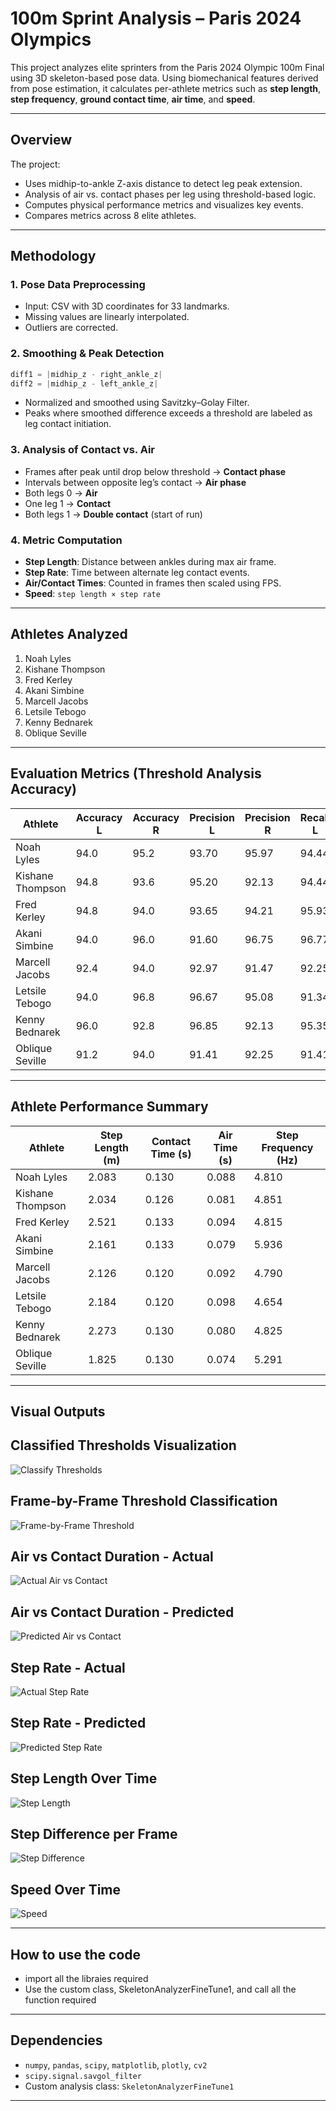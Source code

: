 
# 100m Sprint Analysis – Paris 2024 Olympics

This project analyzes elite sprinters from the Paris 2024 Olympic 100m Final using 3D skeleton-based pose data. Using biomechanical features derived from pose estimation, it calculates per-athlete metrics such as **step length**, **step frequency**, **ground contact time**, **air time**, and **speed**.

---

## Overview

The project:
- Uses midhip-to-ankle Z-axis distance to detect leg peak extension.
- Analysis of air vs. contact phases per leg using threshold-based logic.
- Computes physical performance metrics and visualizes key events.
- Compares metrics across 8 elite athletes.

---

## Methodology

### 1. Pose Data Preprocessing
- Input: CSV with 3D coordinates for 33 landmarks.
- Missing values are linearly interpolated.
- Outliers are corrected.

### 2. Smoothing & Peak Detection
```python
diff1 = |midhip_z - right_ankle_z|
diff2 = |midhip_z - left_ankle_z|
```
- Normalized and smoothed using Savitzky–Golay Filter.
- Peaks where smoothed difference exceeds a threshold are labeled as leg contact initiation.

### 3. Analysis of Contact vs. Air
- Frames after peak until drop below threshold → **Contact phase**
- Intervals between opposite leg’s contact → **Air phase**
- Both legs 0 → **Air**
- One leg 1 → **Contact**
- Both legs 1 → **Double contact** (start of run)

### 4. Metric Computation
- **Step Length**: Distance between ankles during max air frame.
- **Step Rate**: Time between alternate leg contact events.
- **Air/Contact Times**: Counted in frames then scaled using FPS.
- **Speed**: `step length × step rate`

---

## Athletes Analyzed

1. Noah Lyles  
2. Kishane Thompson  
3. Fred Kerley  
4. Akani Simbine  
5. Marcell Jacobs  
6. Letsile Tebogo  
7. Kenny Bednarek  
8. Oblique Seville

---

## Evaluation Metrics (Threshold Analysis Accuracy)

| Athlete             | Accuracy L | Accuracy R | Precision L | Precision R | Recall L | Recall R |
|---------------------|------------|------------|-------------|-------------|----------|----------|
| Noah Lyles          | 94.0       | 95.2       | 93.70       | 95.97       | 94.44    | 94.44    |
| Kishane Thompson    | 94.8       | 93.6       | 95.20       | 92.13       | 94.44    | 95.12    |
| Fred Kerley         | 94.8       | 94.0       | 93.65       | 94.21       | 95.93    | 93.44    |
| Akani Simbine       | 94.0       | 96.0       | 91.60       | 96.75       | 96.77    | 95.20    |
| Marcell Jacobs      | 92.4       | 94.0       | 92.97       | 91.47       | 92.25    | 96.72    |
| Letsile Tebogo      | 94.0       | 96.8       | 96.67       | 95.08       | 91.34    | 98.31    |
| Kenny Bednarek      | 96.0       | 92.8       | 96.85       | 92.13       | 95.35    | 93.60    |
| Oblique Seville     | 91.2       | 94.0       | 91.41       | 92.25       | 91.41    | 95.97    |

---

## Athlete Performance Summary

| Athlete           | Step Length (m) | Contact Time (s) | Air Time (s) | Step Frequency (Hz) |
|-------------------|------------------|-------------------|---------------|----------------------|
| Noah Lyles        | 2.083           | 0.130             | 0.088         | 4.810                |
| Kishane Thompson  | 2.034           | 0.126             | 0.081         | 4.851                |
| Fred Kerley       | 2.521           | 0.133             | 0.094         | 4.815                |
| Akani Simbine     | 2.161           | 0.133             | 0.079         | 5.936                |
| Marcell Jacobs    | 2.126           | 0.120             | 0.092         | 4.790                |
| Letsile Tebogo    | 2.184           | 0.120             | 0.098         | 4.654                |
| Kenny Bednarek    | 2.273           | 0.130             | 0.080         | 4.825                |
| Oblique Seville   | 1.825           | 0.130             | 0.074         | 5.291                |

---

## Visual Outputs

## Classified Thresholds Visualization
![Classify Thresholds](img/ClassifyThresholds.png)

## Frame-by-Frame Threshold Classification
![Frame-by-Frame Threshold](img/FrameByFrameThreshold.png)

## Air vs Contact Duration - Actual
![Actual Air vs Contact](img/ActualAirVSContact.png)

## Air vs Contact Duration - Predicted
![Predicted Air vs Contact](img/PredictedAirVSContact.png)

## Step Rate - Actual
![Actual Step Rate](img/ActualStepRate.png)

## Step Rate - Predicted
![Predicted Step Rate](img/PredictedStepRate.png)

## Step Length Over Time
![Step Length](img/StepLength.png)

## Step Difference per Frame
![Step Difference](img/StepDiffPerFrame.png)

## Speed Over Time
![Speed](img/Speed.png)

---

## How to use the code

- import all the libraies required
- Use the custom class, SkeletonAnalyzerFineTune1, and call all the function required 

---

## Dependencies

- `numpy`, `pandas`, `scipy`, `matplotlib`, `plotly`, `cv2`
- `scipy.signal.savgol_filter`
- Custom analysis class: `SkeletonAnalyzerFineTune1`

---

